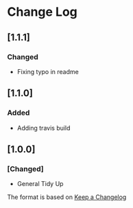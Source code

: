 # Change Log

## [1.1.1]
### Changed
- Fixing typo in readme

## [1.1.0]
### Added
- Adding travis build

## [1.0.0]
### [Changed]
- General Tidy Up

The format is based on [Keep a Changelog](http://keepachangelog.com/)
